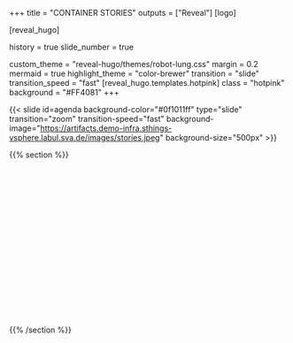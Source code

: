 +++
title = "CONTAINER STORIES"
outputs = ["Reveal"]
[logo]

[reveal_hugo]

history = true
slide_number = true

custom_theme = "reveal-hugo/themes/robot-lung.css"
margin = 0.2
mermaid = true
highlight_theme = "color-brewer"
transition = "slide"
transition_speed = "fast"
[reveal_hugo.templates.hotpink]
class = "hotpink"
background = "#FF4081"
+++


{{< slide id=agenda background-color="#0f1011ff" type="slide" transition="zoom" transition-speed="fast" background-image="https://artifacts.demo-infra.sthings-vsphere.labul.sva.de/images/stories.jpeg" background-size="500px" >}}

{{% section %}}

<br/>
<br/>
<br/>
<br/>
<br/>
<br/>
<br/>
<br/>
<br/>
<br/>
<br/>
<br/>
<br/>
<br/>
<br/>
<br/>


{{% /section %}}